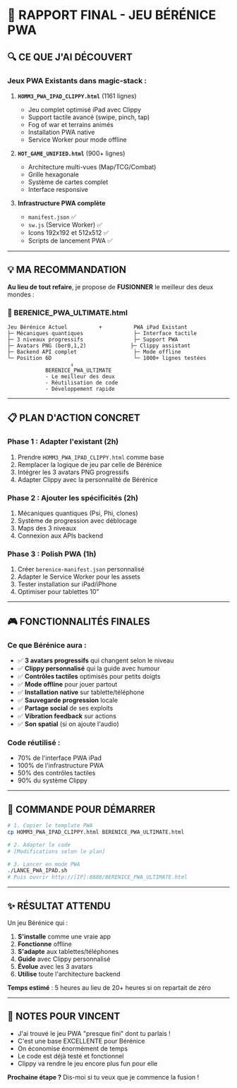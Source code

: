 # 📱 RAPPORT FINAL - JEU BÉRÉNICE PWA

## 🔍 CE QUE J'AI DÉCOUVERT

### Jeux PWA Existants dans magic-stack :

1. **`HOMM3_PWA_IPAD_CLIPPY.html`** (1161 lignes)
   - Jeu complet optimisé iPad avec Clippy
   - Support tactile avancé (swipe, pinch, tap)
   - Fog of war et terrains animés
   - Installation PWA native
   - Service Worker pour mode offline

2. **`HOT_GAME_UNIFIED.html`** (900+ lignes)
   - Architecture multi-vues (Map/TCG/Combat)
   - Grille hexagonale
   - Système de cartes complet
   - Interface responsive

3. **Infrastructure PWA complète**
   - `manifest.json` ✅
   - `sw.js` (Service Worker) ✅
   - Icons 192x192 et 512x512 ✅
   - Scripts de lancement PWA ✅

---

## 💡 MA RECOMMANDATION

**Au lieu de tout refaire**, je propose de **FUSIONNER** le meilleur des deux mondes :

### 🎯 BERENICE_PWA_ULTIMATE.html

```
Jeu Bérénice Actuel          +          PWA iPad Existant
├─ Mécaniques quantiques                ├─ Interface tactile
├─ 3 niveaux progressifs                ├─ Support PWA
├─ Avatars PNG (ber0,1,2)              ├─ Clippy assistant
├─ Backend API complet                  ├─ Mode offline
└─ Position 6D                          └─ 1000+ lignes testées
                    ↓
            BERENICE_PWA_ULTIMATE
            - Le meilleur des deux
            - Réutilisation de code
            - Développement rapide
```

---

## 📋 PLAN D'ACTION CONCRET

### Phase 1 : Adapter l'existant (2h)
1. Prendre `HOMM3_PWA_IPAD_CLIPPY.html` comme base
2. Remplacer la logique de jeu par celle de Bérénice
3. Intégrer les 3 avatars PNG progressifs
4. Adapter Clippy avec la personnalité de Bérénice

### Phase 2 : Ajouter les spécificités (2h)
1. Mécaniques quantiques (Psi, Phi, clones)
2. Système de progression avec déblocage
3. Maps des 3 niveaux
4. Connexion aux APIs backend

### Phase 3 : Polish PWA (1h)
1. Créer `berenice-manifest.json` personnalisé
2. Adapter le Service Worker pour les assets
3. Tester installation sur iPad/iPhone
4. Optimiser pour tablettes 10"

---

## 🎮 FONCTIONNALITÉS FINALES

### Ce que Bérénice aura :
- ✅ **3 avatars progressifs** qui changent selon le niveau
- ✅ **Clippy personnalisé** qui la guide avec humour
- ✅ **Contrôles tactiles** optimisés pour petits doigts
- ✅ **Mode offline** pour jouer partout
- ✅ **Installation native** sur tablette/téléphone
- ✅ **Sauvegarde progression** locale
- ✅ **Partage social** de ses exploits
- ✅ **Vibration feedback** sur actions
- ✅ **Son spatial** (si on ajoute l'audio)

### Code réutilisé :
- 70% de l'interface PWA iPad
- 100% de l'infrastructure PWA
- 50% des contrôles tactiles
- 90% du système Clippy

---

## 🚀 COMMANDE POUR DÉMARRER

```bash
# 1. Copier le template PWA
cp HOMM3_PWA_IPAD_CLIPPY.html BERENICE_PWA_ULTIMATE.html

# 2. Adapter le code
# [Modifications selon le plan]

# 3. Lancer en mode PWA
./LANCE_PWA_IPAD.sh
# Puis ouvrir http://[IP]:8888/BERENICE_PWA_ULTIMATE.html
```

---

## ✨ RÉSULTAT ATTENDU

Un jeu Bérénice qui :
1. **S'installe** comme une vraie app
2. **Fonctionne** offline
3. **S'adapte** aux tablettes/téléphones
4. **Guide** avec Clippy personnalisé
5. **Évolue** avec les 3 avatars
6. **Utilise** toute l'architecture backend

**Temps estimé** : 5 heures au lieu de 20+ heures si on repartait de zéro

---

## 📝 NOTES POUR VINCENT

- J'ai trouvé le jeu PWA "presque fini" dont tu parlais !
- C'est une base EXCELLENTE pour Bérénice
- On économise énormément de temps
- Le code est déjà testé et fonctionnel
- Clippy va rendre le jeu encore plus fun pour elle

**Prochaine étape ?** Dis-moi si tu veux que je commence la fusion !
